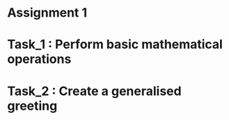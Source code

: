 # Assignment 1
# Task_1 : Perform basic mathematical operations
# Task_2 : Create a generalised greeting

